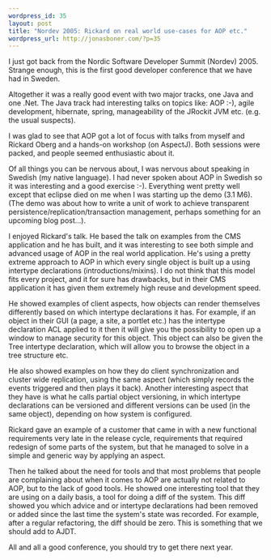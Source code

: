 ```yaml
--- 
wordpress_id: 35
layout: post
title: "Nordev 2005: Rickard on real world use-cases for AOP etc."
wordpress_url: http://jonasboner.com/?p=35
---
```

I just got back from the Nordic Software Developer Summit (Nordev) 2005.  Strange enough, this is the first good developer conference that we have had in Sweden.  

Altogether it was a really good event with two major tracks, one Java and one .Net. The Java track had interesting talks on topics like: AOP :-), agile development, hibernate, spring, manageability of the JRockit JVM etc. (e.g. the usual suspects).

I was glad to see that AOP got a lot of focus with talks from myself and Rickard Oberg and a hands-on workshop (on AspectJ).  Both sessions were packed, and people seemed enthusiastic about it.   

Of all things you can be nervous about, I was nervous about speaking in Swedish (my native language).  I had never spoken about AOP in Swedish so it was interesting and a good exercise :-).  Everything went pretty well except that eclipse died on me when I was starting up the demo (3.1 M6). (The demo was about how to write a unit of work to achieve transparent persistence/replication/transaction management, perhaps something for an upcoming blog post...).

I enjoyed Rickard's talk.  He based the talk on examples from the CMS application and he has built, and it was interesting to see both simple and advanced usage of AOP in the real world application.  He's using a pretty extreme approach to AOP in which every single object is built up a using intertype declarations (introductions/mixins).  I do not think that this model fits every project, and it for sure has drawbacks, but in their CMS application it has given them extremely high reuse and development speed.

He showed examples of client aspects, how objects can render themselves differently based on which intertype declarations it has.  For example, if an object in their GUI (a page, a site, a portlet etc.) has the intertype declaration ACL applied to it then it will give you the possibility to open up a window to manage security for this object. This object can also be given the Tree intertype declaration, which will allow you to browse the object in a tree structure etc.

He also showed examples on how they do client synchronization and cluster wide replication, using the same aspect (which simply records the events triggered and then plays it back).  Another interesting aspect that they have is what he calls partial object versioning, in which intertype declarations can be versioned and different versions can be used (in the same object), depending on how system is configured. 

Rickard gave an example of a customer that came in with a new functional requirements very late in the release cycle, requirements that required redesign of some parts of the system, but that he managed to solve in a simple and generic way by applying an aspect.

Then he talked about the need for tools and that most problems that people are complaining about when it comes to AOP are actually not related to AOP, but to the lack of good tools. He showed one interesting tool that they are using on a daily basis, a tool for doing a diff of the system.  This diff showed you which advice and or intertype declarations had been removed or added since the last time the system's state was recorded. For example, after a regular refactoring, the diff should be zero.  This is something that we should add to AJDT.

All and all a good conference, you should try to get there next year.

